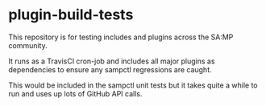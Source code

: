 # plugin-build-tests

This repository is for testing includes and plugins across the SA:MP community.

It runs as a TravisCI cron-job and includes all major plugins as dependencies to
ensure any sampctl regressions are caught.

This would be included in the sampctl unit tests but it takes quite a while to
run and uses up lots of GitHub API calls.
